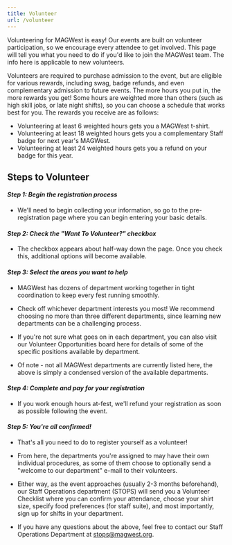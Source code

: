 ```yaml
---
title: Volunteer
url: /volunteer
---
```

Volunteering for MAGWest is easy! Our events are built on volunteer participation, so we encourage every attendee to get involved. This page will tell you what you need to do if you'd like to join the MAGWest team. The info here is applicable to new volunteers.

Volunteers are required to purchase admission to the event, but are eligible for various rewards, including swag, badge refunds, and even complementary admission to future events. The more hours you put in, the more rewards you get! Some hours are weighted more than others (such as high skill jobs, or late night shifts), so you can choose a schedule that works best for you. The rewards you receive are as follows:

* Volunteering at least 6 weighted hours gets you a MAGWest t-shirt.
* Volunteering at least 18 weighted hours gets you a complementary Staff badge for next year's MAGWest.
* Volunteering at least 24 weighted hours gets you a refund on your badge for this year.

## Steps to Volunteer

#### _Step 1: Begin the registration process_
* We'll need to begin collecting your information, so go to the pre-registration page where you can begin entering your basic details.

#### _Step 2: Check the "Want To Volunteer?" checkbox_
* The checkbox appears about half-way down the page. Once you check this, additional options will become available.

#### _Step 3: Select the areas you want to help_
* MAGWest has dozens of department working together in tight coordination to keep every fest running smoothly. 

* Check off whichever department interests you most! We recommend choosing no more than three different departments, since learning new departments can be a challenging process. 

* If you're not sure what goes on in each department, you can also visit our Volunteer Opportunities board here for details of some of the specific positions available by department. 

* Of note - not all MAGWest departments are currently listed here, the above is simply a condensed version of the available departments.

#### _Step 4: Complete and pay for your registration_
* If you work enough hours at-fest, we'll refund your registration as soon as possible following the event.

#### _Step 5: You're all confirmed!_
* That's all you need to do to register yourself as a volunteer!

* From here, the departments you're assigned to may have their own individual procedures, as some of them choose to optionally send a "welcome to our department" e-mail to their volunteers.

* Either way, as the event approaches (usually 2-3 months beforehand), our Staff Operations department (STOPS) will send you a Volunteer Checklist where you can confirm your attendance, choose your shirt size, specify food preferences (for staff suite), and most importantly, sign up for shifts in your department.

* If you have any questions about the above, feel free to contact our Staff Operations Department at stops@magwest.org.
